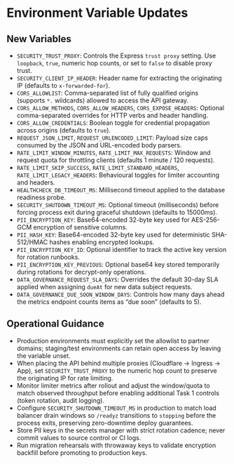 # Environment Variable Updates

## New Variables
- `SECURITY_TRUST_PROXY`: Controls the Express `trust proxy` setting. Use `loopback`, `true`, numeric hop counts, or set to `false` to disable proxy trust.
- `SECURITY_CLIENT_IP_HEADER`: Header name for extracting the originating IP (defaults to `x-forwarded-for`).
- `CORS_ALLOWLIST`: Comma-separated list of fully qualified origins (supports `*.` wildcards) allowed to access the API gateway.
- `CORS_ALLOW_METHODS`, `CORS_ALLOW_HEADERS`, `CORS_EXPOSE_HEADERS`: Optional comma-separated overrides for HTTP verbs and header handling.
- `CORS_ALLOW_CREDENTIALS`: Boolean toggle for credential propagation across origins (defaults to `true`).
- `REQUEST_JSON_LIMIT`, `REQUEST_URLENCODED_LIMIT`: Payload size caps consumed by the JSON and URL-encoded body parsers.
- `RATE_LIMIT_WINDOW_MINUTES`, `RATE_LIMIT_MAX_REQUESTS`: Window and request quota for throttling clients (defaults 1 minute / 120 requests).
- `RATE_LIMIT_SKIP_SUCCESS`, `RATE_LIMIT_STANDARD_HEADERS`, `RATE_LIMIT_LEGACY_HEADERS`: Behavioural toggles for limiter accounting and headers.
- `HEALTHCHECK_DB_TIMEOUT_MS`: Millisecond timeout applied to the database readiness probe.
- `SECURITY_SHUTDOWN_TIMEOUT_MS`: Optional timeout (milliseconds) before forcing process exit during graceful shutdown (defaults to 15000ms).
- `PII_ENCRYPTION_KEY`: Base64-encoded 32-byte key used for AES-256-GCM encryption of sensitive columns.
- `PII_HASH_KEY`: Base64-encoded 32-byte key used for deterministic SHA-512/HMAC hashes enabling encrypted lookups.
- `PII_ENCRYPTION_KEY_ID`: Optional identifier to track the active key version for rotation runbooks.
- `PII_ENCRYPTION_KEY_PREVIOUS`: Optional base64 key stored temporarily during rotations for decrypt-only operations.
- `DATA_GOVERNANCE_REQUEST_SLA_DAYS`: Overrides the default 30-day SLA applied when assigning `dueAt` for new data subject requests.
- `DATA_GOVERNANCE_DUE_SOON_WINDOW_DAYS`: Controls how many days ahead the metrics endpoint counts items as “due soon” (defaults to 5).

## Operational Guidance
- Production environments must explicitly set the allowlist to partner domains; staging/test environments can retain open access by leaving the variable unset.
- When placing the API behind multiple proxies (Cloudflare → Ingress → App), set `SECURITY_TRUST_PROXY` to the numeric hop count to preserve the originating IP for rate limiting.
- Monitor limiter metrics after rollout and adjust the window/quota to match observed throughput before enabling additional Task 1 controls (token rotation, audit logging).
- Configure `SECURITY_SHUTDOWN_TIMEOUT_MS` in production to match load balancer drain windows so `/readyz` transitions to `stopping` before the process exits, preserving zero-downtime deploy guarantees.
- Store PII keys in the secrets manager with strict rotation cadence; never commit values to source control or CI logs.
- Run migration rehearsals with throwaway keys to validate encryption backfill before promoting to production keys.
